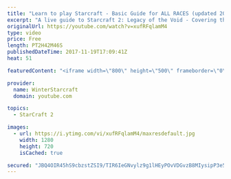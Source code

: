 ```yaml
---
title: "Learn to play Starcraft - Basic Guide for ALL RACES (updated 2017)"
excerpt: "A live guide to Starcraft 2: Legacy of the Void - Covering the basics and build orders for all of the races, and covering the important decisions to be made early in the game.  Not a step by step guide but a demonstration once you have the very basics of the units and races!"
originalUrl: https://youtube.com/watch?v=xufRFqlamM4
type: video
price: Free
length: PT2H42M46S
publishedDateTime: 2017-11-19T17:09:41Z
heat: 51

featuredContent: "<iframe width=\"800\" height=\"500\" frameborder=\"0\" src=\"https://www.youtube.com/embed/xufRFqlamM4\" allow=\"accelerometer; autoplay; encrypted-media; gyroscope; picture-in-picture\" allowfullscreen></iframe>"

provider:
  name: WinterStarcraft
  domain: youtube.com

topics:
  - StarCraft 2

images:
  - url: https://i.ytimg.com/vi/xufRFqlamM4/maxresdefault.jpg
    width: 1280
    height: 720
    isCached: true

secured: "JBQ4OIR45hS9cbzstZSI9/TIR6IeGNvylz9g1lHEyPOvVDGvzB8MIysipP3e5QIb8zIV2F1LTigH2RYO8fqmJL7StnaP/6XnyP5eSuS4zicAS7WfPi5EjvJQQqtRIfxyLCTuEvhPFwzpNYbdTD4I7Y5GZlMhOirJuCBZiuEutdJNH4E6QxcbdRaLUAx7LVN5fbzsRvrt2yKcGJfdEn+EArgvMpiQLfqMiZoU5FFL+EyxC4L6hVMqsudhiMutvrM0x2T4vRMQmJGKcCPK+fVKwvlAKsvnN6pnDRYMu/LT3TaLSiCDBRGhrWOuy9X8WfBqZYDfwAlRgZDuuVLK+twGhqoWGGo981B3ls8q0mzCPQv5O5cqvZtv5TKfPHtbdNNIzWaizlZWMvLSqgyL3mhLNmDJXwy2MGbpz7UewEN04tKcX7cJrmntCy71y8o1sAY4;mxvE9pH9hEXPhvP7pk4RXg=="
---
```



